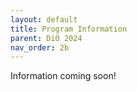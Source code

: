 ```yaml
---
layout: default
title: Program Information
parent: DiO 2024
nav_order: 2b
---
```


Information coming soon!